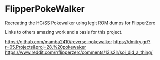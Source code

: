 # FlipperPokeWalker
Recreating the HG/SS Pokewalker using legit ROM dumps for FlipperZero

Links to others amazing work and a basis for this project.

https://github.com/mamba2410/reverse-pokewalker
https://dmitry.gr/?r=05.Projects&proj=28.%20pokewalker
https://www.reddit.com/r/flipperzero/comments/13is2lr/soi_did_a_thing/

